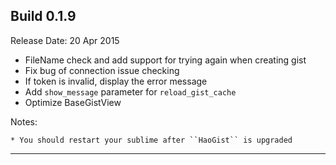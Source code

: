 Build 0.1.9
-----------
Release Date: 20 Apr 2015

* FileName check and add support for trying again when creating gist
* Fix bug of connection issue checking
* If token is invalid, display the error message
* Add ``show_message`` parameter for ``reload_gist_cache``
* Optimize BaseGistView

Notes:

    * You should restart your sublime after ``HaoGist`` is upgraded
-----------